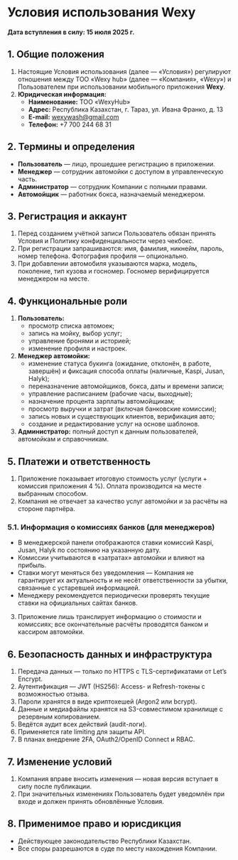 # Условия использования Wexy  
**Дата вступления в силу: 15 июля 2025 г.**

## 1. Общие положения  
1. Настоящие Условия использования (далее — «Условия») регулируют отношения между ТОО «Wexy hub» (далее — «Компания», «Wexy») и Пользователем при использовании 
мобильного приложения **Wexy**.  
2. **Юридическая информация:**  
   - **Наименование:** ТОО «WexyHub»  
   - **Адрес:** Республика Казахстан, г. Тараз, ул. Ивана Франко, д. 13  
   - **E-mail:** wexywash@gmail.com  
   - **Телефон:** +7 700 244 68 31  

## 2. Термины и определения  
- **Пользователь** — лицо, прошедшее регистрацию в приложении.  
- **Менеджер** — сотрудник автомойки с доступом в управленческую часть.  
- **Администратор** — сотрудник Компании с полными правами.  
- **Автомойщик** — работник бокса, назначаемый менеджером.  

## 3. Регистрация и аккаунт  
1. Перед созданием учётной записи Пользователь обязан принять Условия и Политику конфиденциальности через чекбокс.  
2. При регистрации запрашиваются: имя, фамилия, никнейм, пароль, номер телефона. Фотография профиля — опционально.  
3. При добавлении автомобиля указываются марка, модель, поколение, тип кузова и госномер. Госномер верифицируется менеджером на месте.  

## 4. Функциональные роли  
1. **Пользователь:**  
   - просмотр списка автомоек;  
   - запись на мойку, выбор услуг;  
   - управление бронями и историей;  
   - изменение профиля и настроек.  
2. **Менеджер автомойки:**  
   - изменение статуса букинга (ожидание, отклонён, в работе, завершён) и фиксация способа оплаты (наличные, Kaspi, Jusan, Halyk);  
   - переназначение автомойщиков, бокса, даты и времени записи;  
   - управление расписанием (рабочие часы, выходные);  
   - назначение процента зарплаты автомойщикам;  
   - просмотр выручки и затрат (включая банковские комиссии);  
   - запись новых и существующих клиентов, верификация авто;  
   - создание и редактирование услуг на основе шаблонов.  
3. **Администратор:** полный доступ к данным пользователей, автомойкам и справочникам.  

## 5. Платежи и ответственность  
1. Приложение показывает итоговую стоимость услуг (услуги + комиссия приложения 4 %). Оплата производится на месте выбранным способом.  
2. Компания не отвечает за качество услуг автомойки и за расчёты на стороне партнёра.  

### 5.1. Информация о комиссиях банков (для менеджеров)  
- В менеджерской панели отображаются ставки комиссий Kaspi, Jusan, Halyk по состоянию на указанную дату.  
- Комиссии учитываются в «затратах» автомойки и влияют на прибыль.  
- Ставки могут меняться без уведомления — Компания не гарантирует их актуальность и не несёт ответственности за убытки, связанные с устаревшей информацией.  
- Менеджеру рекомендуется периодически проверять текущие ставки на официальных сайтах банков.  

3. Приложение лишь транслирует информацию о стоимости и комиссиях; все окончательные расчёты проводятся банком и кассиром автомойки.  

## 6. Безопасность данных и инфраструктура  
1. Передача данных — только по HTTPS с TLS-сертификатами от Let’s Encrypt.  
2. Аутентификация — JWT (HS256): Access- и Refresh-токены с возможностью отзыва.  
3. Пароли хранятся в виде криптохешей (Argon2 или bcrypt).  
4. Данные и медиафайлы хранятся на S3-совместимом хранилище с резервным копированием.  
5. Ведётся аудит всех действий (audit-логи).  
6. Применяется rate limiting для защиты API.  
7. В планах внедрение 2FA, OAuth2/OpenID Connect и RBAC.

## 7. Изменение условий  
1. Компания вправе вносить изменения — новая версия вступает в силу после публикации.  
2. При значительных изменениях Пользователь будет уведомлён при входе и должен принять обновлённые Условия.  

## 8. Применимое право и юрисдикция  
- Действующее законодательство Республики Казахстан.  
- Все споры разрешаются в суде по месту нахождения Компании.

